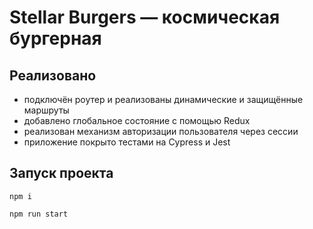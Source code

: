 # Stellar Burgers — космическая бургерная

## Реализовано
- подключён роутер и реализованы динамические и защищённые маршруты
- добавлено глобальное состояние с помощью Redux
- реализован механизм авторизации пользователя через сессии
- приложение покрыто тестами на Cypress и Jest

## Запуск проекта
```
npm i
```
```
npm run start
```

